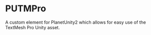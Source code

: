 # PUTMPro
A custom element for PlanetUnity2 which allows for easy use of the TextMesh Pro Unity asset.
